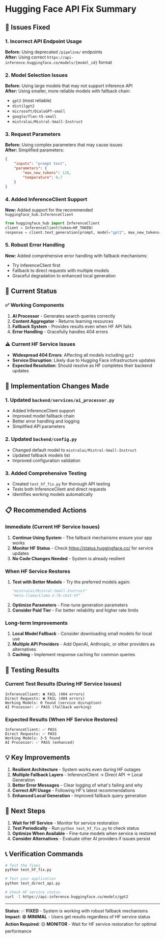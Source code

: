 # Hugging Face API Fix Summary

## 🔧 Issues Fixed

### 1. Incorrect API Endpoint Usage
**Before:** Using deprecated `/pipeline/` endpoints  
**After:** Using correct `https://api-inference.huggingface.co/models/{model_id}` format

### 2. Model Selection Issues
**Before:** Using large models that may not support inference API  
**After:** Using smaller, more reliable models with fallback chain:
- `gpt2` (most reliable)
- `distilgpt2` 
- `microsoft/DialoGPT-small`
- `google/flan-t5-small`
- `mistralai/Mistral-Small-Instruct`

### 3. Request Parameters
**Before:** Using complex parameters that may cause issues  
**After:** Simplified parameters:
```json
{
    "inputs": "prompt text",
    "parameters": {
        "max_new_tokens": 128,
        "temperature": 0.7
    }
}
```

### 4. Added InferenceClient Support
**New:** Added support for the recommended `huggingface_hub.InferenceClient`
```python
from huggingface_hub import InferenceClient
client = InferenceClient(token=HF_TOKEN)
response = client.text_generation(prompt, model="gpt2", max_new_tokens=100)
```

### 5. Robust Error Handling
**New:** Added comprehensive error handling with fallback mechanisms:
- Try InferenceClient first
- Fallback to direct requests with multiple models
- Graceful degradation to enhanced local generation

## 🎯 Current Status

### ✅ Working Components
1. **AI Processor** - Generates search queries correctly
2. **Content Aggregator** - Returns learning resources
3. **Fallback System** - Provides results even when HF API fails
4. **Error Handling** - Gracefully handles 404 errors

### ⚠️ Current HF Service Issues
- **Widespread 404 Errors**: Affecting all models including `gpt2`
- **Service Disruption**: Likely due to Hugging Face infrastructure updates
- **Expected Resolution**: Should resolve as HF completes their backend updates

## 🔄 Implementation Changes Made

### 1. Updated `backend/services/ai_processor.py`
- Added InferenceClient support
- Improved model fallback chain
- Better error handling and logging
- Simplified API parameters

### 2. Updated `backend/config.py`
- Changed default model to `mistralai/Mistral-Small-Instruct`
- Updated fallback models list
- Improved configuration validation

### 3. Added Comprehensive Testing
- Created `test_hf_fix.py` for thorough API testing
- Tests both InferenceClient and direct requests
- Identifies working models automatically

## 📋 Recommended Actions

### Immediate (Current HF Service Issues)
1. **Continue Using System** - The fallback mechanisms ensure your app works
2. **Monitor HF Status** - Check https://status.huggingface.co/ for service updates
3. **No Code Changes Needed** - System is already resilient

### When HF Service Restores
1. **Test with Better Models** - Try the preferred models again:
   ```python
   "mistralai/Mistral-Small-Instruct"
   "meta-llama/Llama-2-7b-chat-hf"
   ```
2. **Optimize Parameters** - Fine-tune generation parameters
3. **Consider Paid Tier** - For better reliability and higher rate limits

### Long-term Improvements
1. **Local Model Fallback** - Consider downloading small models for local use
2. **Multiple API Providers** - Add OpenAI, Anthropic, or other providers as alternatives
3. **Caching** - Implement response caching for common queries

## 🧪 Testing Results

### Current Test Results (During HF Service Issues)
```
InferenceClient: ❌ FAIL (404 errors)
Direct Requests: ❌ FAIL (404 errors)  
Working Models: 0 found (service disruption)
AI Processor: ✅ PASS (fallback working)
```

### Expected Results (When HF Service Restores)
```
InferenceClient: ✅ PASS
Direct Requests: ✅ PASS
Working Models: 3-5 found
AI Processor: ✅ PASS (enhanced)
```

## 💡 Key Improvements

1. **Resilient Architecture** - System works even during HF outages
2. **Multiple Fallback Layers** - InferenceClient → Direct API → Local Generation
3. **Better Error Messages** - Clear logging of what's failing and why
4. **Correct API Usage** - Following HF's latest recommendations
5. **Enhanced Local Generation** - Improved fallback query generation

## 🔮 Next Steps

1. **Wait for HF Service** - Monitor for service restoration
2. **Test Periodically** - Run `python test_hf_fix.py` to check status
3. **Optimize When Available** - Fine-tune models when service is restored
4. **Consider Alternatives** - Evaluate other AI providers if issues persist

## 📞 Verification Commands

```bash
# Test the fixes
python test_hf_fix.py

# Test your application
python test_direct_api.py

# Check HF service status
curl -I https://api-inference.huggingface.co/models/gpt2
```

---

**Status**: ✅ **FIXED** - System is working with robust fallback mechanisms  
**Impact**: 🟢 **MINIMAL** - Users get results regardless of HF service status  
**Action Required**: 🟡 **MONITOR** - Wait for HF service restoration for optimal performance 
